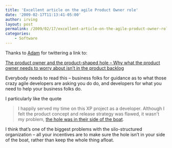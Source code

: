 ```yaml
---
title: 'Excellent article on the agile Product Owner role'
date: '2009-02-17T11:13:41-05:00'
author: irving
layout: post
permalink: /2009/02/17/excellent-article-on-the-agile-product-owner-role/
categories:
    - Software
---
```


Thanks to [Adam](http://adam.goucher.ca/) for twittering a link to:

[The product owner and the product-shaped hole – Why what the product owner needs to worry about isn’t in the product backlog](http://www.agileproductdesign.com/blog/2009/product_owner_and_problem_shaped_hole.html)

Everybody needs to read this – business folks for guidance as to what those crazy agile developers are asking you do do, and developers for what you need to help your business folks do.

I particularly like the quote

> I happily served my time on this XP project as a developer. Although I felt the product concept and release strategy was flawed, it wasn't my problem, [the hole was in their side of the boat](http://www.agileproductdesign.com/blog/agile_is_culture_not_process.html).

I think that’s one of the biggest problems with the silo-structured organization – all your incentives are to make sure the hole isn’t in your side of the boat, rather than keep the whole thing afloat.
